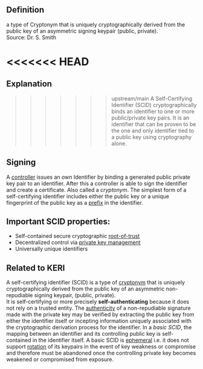 ## Definition
a type of Cryptonym that is uniquely cryptographically derived from the public key of an asymmetric signing keypair (public, private).  
Source: Dr. S. Smith

<<<<<<< HEAD
=======
## Explanation
>>>>>>> upstream/main
A Self-Certifying Identifier (SCID) cryptographically binds an identifier to one or more public/private key pairs. It is an identifier that can be proven to be the one and only identifier tied to a public key using cryptography alone.

## Signing

A [controller](controller) issues an own Identifier by binding a generated public private key pair to an identifier. After this a controller is able to sign the identifier and create a certificate. Also called a _cryptonym_. The simplest form of a self-certifying identifier includes either the public key or a unique fingerprint of the public key as a [prefix](prefix) in the identifier.

## Important SCID properties: 
- Self-contained secure cryptographic [root-of-trust](root-of-trust)
- Decentralized control via [private key management](PKI)
- Universally unique identifiers

## Related to KERI
A self-certifying identifier (SCID) is a type of [cryptonym](cryptonym) that is uniquely cryptographically derived from the public key of an asymmetric non-repudiable signing keypair, (public, private).  
It is self-certifying or more precisely **self-authenticating** because it does not rely on a trusted entity. The [authenticity](authenticity) of a non-repudiable signature made with the private key may be verified by extracting the public key from either the identifier itself or incepting information uniquely associated with the cryptographic derivation process for the identifier. In a *basic SCID*, the mapping between an identifier and its controlling public key is self-contained in the identifier itself. A basic SCID is [ephemeral](ephemeral) i.e. it does not support [rotation](rotation) of its keypairs in the event of key weakness or compromise and therefore must be abandoned once the controlling private key becomes weakened or compromised from exposure.